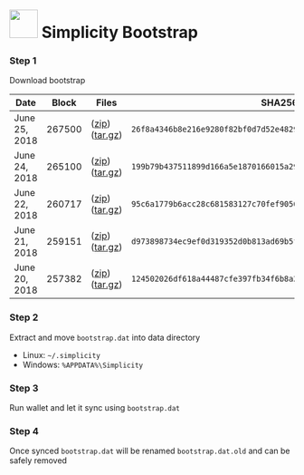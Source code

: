 # <img src="https://i.imgur.com/EVMMO6N.jpg" width="50"> Simplicity Bootstrap

### Step 1
Download bootstrap

| Date  | Block | Files | SHA256 |
| --- | --- | --- | --- |
| June 25, 2018 | 267500 | ([zip](https://transfer.sh/9LbZk/bootstrap.zip)) ([tar.gz](https://transfer.sh/jgMt1/bootstrap.tar.gz)) | `26f8a4346b8e216e9280f82bf0d7d52e48293df831a3b15f09c00199e19815c3` |
| June 24, 2018 | 265100 | ([zip](https://transfer.sh/HH672/bootstrap.zip)) ([tar.gz](https://transfer.sh/G34Mx/bootstrap.tar.gz)) | `199b79b437511899d166a5e1870166015a2940fdeed83877efd78d69cb48b409` |
| June 22, 2018 | 260717 | ([zip](https://transfer.sh/13bUDa/bootstrap.zip)) ([tar.gz](https://transfer.sh/13UqDk/bootstrap.tar.gz)) | `95c6a1779b6acc28c681583127c70fef905651fdf07781a810b847fc68b8f3e7` |
| June 21, 2018 | 259151 | ([zip](https://transfer.sh/T0czk/bootstrap.zip)) ([tar.gz](https://transfer.sh/4TW94/bootstrap.tar.gz)) | `d973898734ec9ef0d319352d0b813ad69b5f3724ca095964440dd34e4416baf1` |
| June 20, 2018 | 257382 | ([zip](https://transfer.sh/WSS2p/bootstrap.zip)) ([tar.gz](https://transfer.sh/11dJM/bootstrap.tar.gz)) | `124502026df618a44487cfe397fb34f6b8a21eeb0325d4716bf0a457a084a8c9` |

### Step 2
Extract and move `bootstrap.dat` into data directory

* Linux: `~/.simplicity`
* Windows: `%APPDATA%\Simplicity`

### Step 3
Run wallet and let it sync using `bootstrap.dat`

### Step 4
Once synced `bootstrap.dat` will be renamed `bootstrap.dat.old` and can be safely removed

